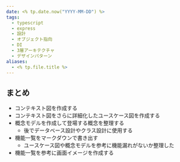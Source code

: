 ```yaml
---
date: <% tp.date.now("YYYY-MM-DD") %>
tags:
  - typescript
  - express
  - 設計
  - オブジェクト指向
  - DI
  - 3層アーキテクチャ
  - デザインパターン
aliases:
  - <% tp.file.title %>
---
```


## まとめ

- コンテキスト図を作成する
- コンテキスト図をさらに詳細化したユースケース図を作成する
- 概念モデルを作成して登場する概念を整理する
  - 後でデータベース設計やクラス設計に使用する
- 機能一覧をマークダウンで書き出す
  - ユースケース図や概念モデルを参考に機能漏れがないか整理した
- 機能一覧を参考に画面イメージを作成する
